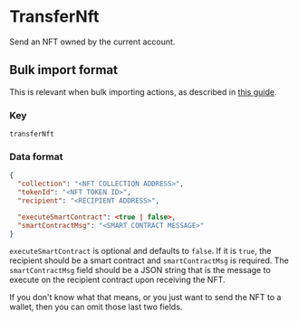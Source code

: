 # TransferNft

Send an NFT owned by the current account.

## Bulk import format

This is relevant when bulk importing actions, as described in [this
guide](https://github.com/DA0-DA0/dao-dao-ui/wiki/Bulk-importing-actions).

### Key

`transferNft`

### Data format

```json
{
  "collection": "<NFT COLLECTION ADDRESS>",
  "tokenId": "<NFT TOKEN ID>",
  "recipient": "<RECIPIENT ADDRESS>",

  "executeSmartContract": <true | false>,
  "smartContractMsg": "<SMART CONTRACT MESSAGE>"
}
```

`executeSmartContract` is optional and defaults to `false`. If it is `true`, the
recipient should be a smart contract and `smartContractMsg` is required. The
`smartContractMsg` field should be a JSON string that is the message to execute
on the recipient contract upon receiving the NFT.

If you don't know what that means, or you just want to send the NFT to a wallet,
then you can omit those last two fields.
